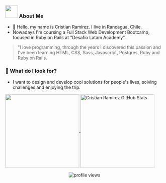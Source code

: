### <img src='https://github.com/TheDudeThatCode/TheDudeThatCode/blob/master/Assets/Developer.gif' width='40px'> About Me 
- 👋 Hello, my name is Cristian Ramírez. I live in Rancagua, Chile.
- Nowadays I'm coursing a Full Stack Web Development Bootcamp, focused in Ruby on Rails at "Desafío Latam Academy".
> "I love programming, through the years I discovered this passion and I've been learning HTML, CSS, Sass, Javascript, Postgres, Ruby and Ruby on Rails.

### 👀 What do I look for? 
- I want to design and develop cool solutions for people's lives, solving challenges and enjoying the trip.
<a href="https://github.com/CrissRayes/CrissRayes">
  <img height="235px" align="center" src="https://github-readme-stats.vercel.app/api/top-langs/?username=crissrayes&hide=java&title_color=ffffff&text_color=c9cacc&icon_color=2bbc8a&bg_color=1d1f21" />
</a>
<a href="https://github.com/CrissRayes/CrissRayes">
  <img height="235px" align="center" src="https://github-readme-stats.vercel.app/api?username=crissrayes&show_icons=true&line_height=27&count_private=true&title_color=ffffff&text_color=c9cacc&icon_color=2bbc8a&bg_color=1d1f21" alt="Cristian Ramírez GitHub Stats" />
</a>  
  
<p></p>
<p align="center">
  <img src="https://gpvc.arturio.dev/crissrayes" alt="profile views">
</p>
